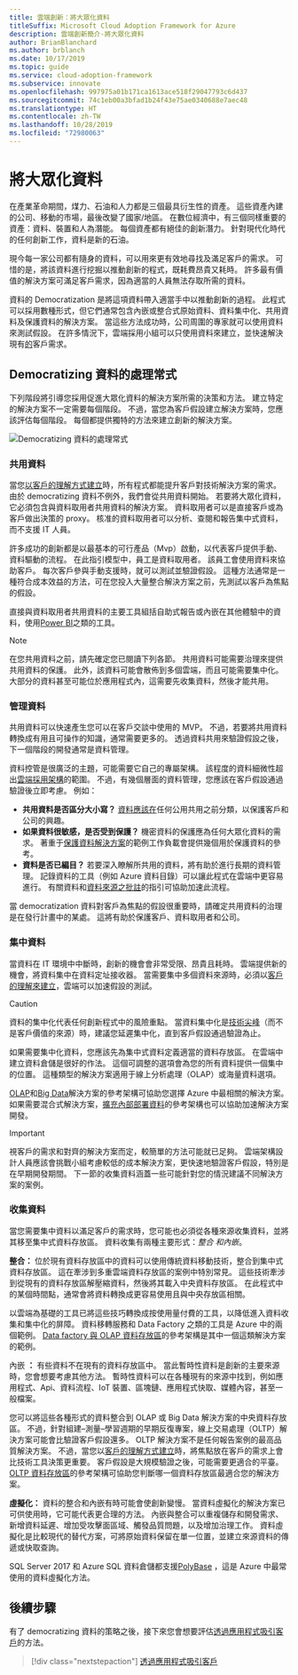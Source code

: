 ```yaml
---
title: 雲端創新：將大眾化資料
titleSuffix: Microsoft Cloud Adoption Framework for Azure
description: 雲端創新簡介-將大眾化資料
author: BrianBlanchard
ms.author: brblanch
ms.date: 10/17/2019
ms.topic: guide
ms.service: cloud-adoption-framework
ms.subservice: innovate
ms.openlocfilehash: 997975a01b171ca1613ace518f29047793c6d437
ms.sourcegitcommit: 74c1eb00a3bfad1b24f43e75ae0340688e7aec48
ms.translationtype: HT
ms.contentlocale: zh-TW
ms.lasthandoff: 10/28/2019
ms.locfileid: "72980063"
---
```

# <a name="democratize-data"></a>將大眾化資料

在產業革命期間，煤力、石油和人力都是三個最具衍生性的資產。 這些資產內建的公司、移動的市場，最後改變了國家/地區。 在數位經濟中，有三個同樣重要的資產：資料、裝置和人為潛能。 每個資產都有絕佳的創新潛力。 針對現代化時代的任何創新工作，資料是新的石油。

現今每一家公司都有隨身的資料，可以用來更有效地尋找及滿足客戶的需求。 可惜的是，將該資料進行挖掘以推動創新的程式，既耗費昂貴又耗時。 許多最有價值的解決方案可滿足客戶需求，因為適當的人員無法存取所需的資料。

資料的 Democratization 是將這項資料帶入適當手中以推動創新的過程。 此程式可以採用數種形式，但它們通常包含內嵌或整合式原始資料、資料集中化、共用資料及保護資料的解決方案。 當這些方法成功時，公司周圍的專家就可以使用資料來測試假設。 在許多情況下，雲端採用小組可以只使用資料來建立，並快速解決現有[的](./build.md)客戶需求。

## <a name="process-of-democratizing-data"></a>Democratizing 資料的處理常式

下列階段將引導您採用促進大眾化資料的解決方案所需的決策和方法。 建立特定的解決方案不一定需要每個階段。 不過，當您為客戶假設建立解決方案時，您應該評估每個階段。 每個都提供獨特的方法來建立創新的解決方案。

![Democratizing 資料的處理常式](../../_images/innovate/democratize-data.png)

### <a name="share-data"></a>共用資料

當您[以客戶的理解方式建立](./build.md)時，所有程式都能提升客戶對技術解決方案的需求。 由於 democratizing 資料不例外，我們會從共用資料開始。 若要將大眾化資料，它必須包含與資料取用者共用資料的解決方案。 資料取用者可以是直接客戶或為客戶做出決策的 proxy。 核准的資料取用者可以分析、查閱和報告集中式資料，而不支援 IT 人員。

許多成功的創新都是以最基本的可行產品（Mvp）啟動，以代表客戶提供手動、資料驅動的流程。 在此指引模型中，員工是資料取用者。 該員工會使用資料來協助客戶。 每次客戶參與手動支援時，就可以測試並驗證假設。 這種方法通常是一種符合成本效益的方法，可在您投入大量整合解決方案之前，先測試以客戶為焦點的假設。

直接與資料取用者共用資料的主要工具組括自助式報告或內嵌在其他體驗中的資料，使用[Power BI](https://docs.microsoft.com/power-bi)之類的工具。

> [!NOTE]
> 在您共用資料之前，請先確定您已閱讀下列各節。 共用資料可能需要治理來提供共用資料的保護。 此外，該資料可能會散佈到多個雲端，而且可能需要集中化。 大部分的資料甚至可能位於應用程式內，這需要先收集資料，然後才能共用。

### <a name="govern-data"></a>管理資料

共用資料可以快速產生您可以在客戶交談中使用的 MVP。 不過，若要將共用資料轉換成有用且可操作的知識，通常需要更多的。 透過資料共用來驗證假設之後，下一個階段的開發通常是資料管理。

資料控管是很廣泛的主題，可能需要它自己的專屬架構。 該程度的資料細微性超出[雲端採用架構](../../index.md)的範圍。 不過，有幾個層面的資料管理，您應該在客戶假設通過驗證後立即考慮。 例如：

- **共用資料是否區分大小寫？** [資料應該在](../../govern/policy-compliance/data-classification.md)任何公用共用之前分類，以保護客戶和公司的興趣。
- **如果資料很敏感，是否受到保護？** 機密資料的保護應為任何大眾化資料的需求。 著重于[保護資料解決方案](https://docs.microsoft.com/azure/architecture/data-guide/scenarios/securing-data-solutions)的範例工作負載會提供幾個用於保護資料的參考。
- **資料是否已編目？** 若要深入瞭解所共用的資料，將有助於進行長期的資料管理。 記錄資料的工具（例如 Azure 資料目錄）可以讓此程式在雲端中更容易進行。 有關資料和[資料來源之](https://docs.microsoft.com/azure/data-catalog/data-catalog-how-to-documentation)[批註](https://docs.microsoft.com/azure/data-catalog/data-catalog-how-to-annotate)的指引可協助加速此流程。

當 democratization 資料對客戶為焦點的假設很重要時，請確定共用資料的治理是在發行計畫中的某處。 這將有助於保護客戶、資料取用者和公司。

### <a name="centralize-data"></a>集中資料

當資料在 IT 環境中中斷時，創新的機會會非常受限、昂貴且耗時。 雲端提供新的機會，將資料集中在資料定址接收器。 當需要集中多個資料來源時，必須以[客戶的理解來建立](./build.md)，雲端可以加速假設的測試。

> [!CAUTION]
> 資料的集中化代表任何創新程式中的風險重點。 當資料集中化是[技術尖峰](./build.md#reduce-complexity-and-delay-technical-spikes)（而不是客戶價值的來源）時，建議您延遲集中化，直到客戶假設通過驗證為止。

如果需要集中化資料，您應該先為集中式資料定義適當的資料存放區。 在雲端中建立資料倉儲是很好的作法。 這個可調整的選項會為您的所有資料提供一個集中的位置。 這種類型的解決方案適用于線上分析處理（OLAP）或海量資料選項。

[OLAP](https://docs.microsoft.com/azure/architecture/data-guide/relational-data/online-analytical-processing)和[Big Data](https://docs.microsoft.com/azure/architecture/data-guide/big-data)解決方案的參考架構可協助您選擇 Azure 中最相關的解決方案。 如果需要混合式解決方案，[擴充內部部署資料](https://docs.microsoft.com/azure/architecture/data-guide/scenarios/hybrid-on-premises-and-cloud)的參考架構也可以協助加速解決方案開發。

> [!IMPORTANT]
> 視客戶的需求和對齊的解決方案而定，較簡單的方法可能就已足夠。 雲端架構設計人員應該會挑戰小組考慮較低的成本解決方案，更快速地驗證客戶假設，特別是在早期開發期間。 下一節的收集資料涵蓋一些可能針對您的情況建議不同解決方案的案例。

### <a name="collect-data"></a>收集資料

當您需要集中資料以滿足客戶的需求時，您可能也必須從各種來源收集資料，並將其移至集中式資料存放區。 資料收集有兩種主要形式：*整合* *和內嵌*。

**整合：** 位於現有資料存放區中的資料可以使用傳統資料移動技術，整合到集中式資料存放區。 這在牽涉到多重雲端資料存放區的案例中特別常見。 這些技術牽涉到從現有的資料存放區解壓縮資料，然後將其載入中央資料存放區。 在此程式中的某個時間點，通常會將資料轉換成更容易使用且與中央存放區相關。

以雲端為基礎的工具已將這些技巧轉換成按使用量付費的工具，以降低進入資料收集和集中化的屏障。 資料移轉服務和 Data Factory 之類的工具是 Azure 中的兩個範例。 [Data factory 與 OLAP 資料存放區](https://docs.microsoft.com/azure/architecture/data-guide/relational-data/etl)的參考架構是其中一個這類解決方案的範例。

內嵌 **：** 有些資料不在現有的資料存放區中。 當此暫時性資料是創新的主要來源時，您會想要考慮其他方法。 暫時性資料可以在各種現有的來源中找到，例如應用程式、Api、資料流程、IoT 裝置、區塊鏈、應用程式快取、媒體內容，甚至一般檔案。

您可以將這些各種形式的資料整合到 OLAP 或 Big Data 解決方案的中央資料存放區。 不過，針對組建–測量–學習週期的早期反復專案，線上交易處理（OLTP）解決方案可能會比驗證客戶假設還多。 OLTP 解決方案不是任何報告案例的最高品質解決方案。 不過，當您以[客戶的理解方式建立](./build.md)時，將焦點放在客戶的需求上會比技術工具決策更重要。 客戶假設是大規模驗證之後，可能需要更適合的平臺。 [OLTP 資料存放區](https://docs.microsoft.com/azure/architecture/data-guide/relational-data/online-transaction-processing)的參考架構可協助您判斷哪一個資料存放區最適合您的解決方案。

**虛擬化：** 資料的整合和內嵌有時可能會使創新變慢。 當資料虛擬化的解決方案已可供使用時，它可能代表更合理的方法。 內嵌與整合可以重複儲存和開發需求、新增資料延遲、增加受攻擊面區域、觸發品質問題，以及增加治理工作。 資料虛擬化是比較現代的替代方案，可將原始資料保留在單一位置，並建立來源資料的傳遞或快取查詢。

SQL Server 2017 和 Azure SQL 資料倉儲都支援[PolyBase](/sql/relational-databases/polybase/polybase-guide) ，這是 Azure 中最常使用的資料虛擬化方法。

## <a name="next-steps"></a>後續步驟

有了 democratizing 資料的策略之後，接下來您會想要評估[透過應用程式吸引客戶](./apps.md)的方法。

> [!div class="nextstepaction"]
> [透過應用程式吸引客戶](./apps.md)
